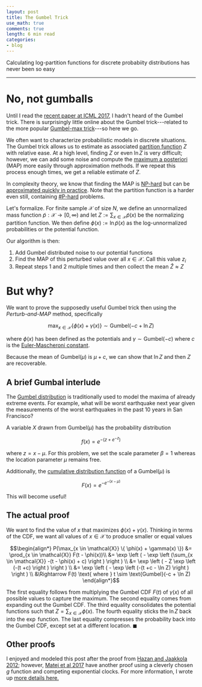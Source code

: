 ```yaml
---
layout: post
title: The Gumbel Trick
use_math: true
comments: true
length: 6 min read
categories:
- blog
---
```


Calculating log-partition functions for discrete probabiity distributions has never been so easy

---

# No, not gumballs

Until I read the [recent paper at ICML 2017](https://arxiv.org/pdf/1706.04161.pdf), I hadn't heard of the Gumbel trick. There is surprisingly little online about the Gumbel trick---related to the more popular [Gumbel-max trick](https://hips.seas.harvard.edu/blog/2013/04/06/the-gumbel-max-trick-for-discrete-distributions/)---so here we go.

We often want to characterize probabilistic models in discrete situations. The Gumbel trick allows us to estimate as associated [partition function](https://en.wikipedia.org/wiki/Partition_function_(mathematics)) $Z$ with relative ease. At a high level, finding $Z$ or even $\ln Z$ is very difficult; however, we can add some noise and compute the [maximum a posteriori](https://en.wikipedia.org/wiki/Maximum_a_posteriori_estimation) (MAP) more easily through approximation methods. If we repeat this process enough times, we get a reliable estimate of $Z$.

In complexity theory, we know that finding the MAP is [NP-hard](https://en.wikipedia.org/wiki/NP-hardness) but can be [approximated quickly in practice](http://cs.nyu.edu/~dsontag/papers/sontag_uai08.pdf). Note that the partition function is a harder even still, containing [\#P-hard](https://en.wikipedia.org/wiki/Sharp-P) problems.

Let's formalize. For finite sample $\mathcal{X}$ of size $N$, we define an unnormalized mass function $\tilde{p} : \mathcal{X} \to [0, \infty)$ and let $Z:= \sum_{x \in \mathcal{X}} \tilde{p}(x)$ be the normalizing partition function. We then define $\phi(x) := \ln \tilde{p}(x)$ as the log-unnormalized probabilities or the potential function.

Our algorithm is then:

 1. Add Gumbel distributed noise to our potential functions
 2. Find the MAP of this perturbed value over all $x \in \mathcal{X}$. Call this value $z_i$
 3. Repeat steps 1 and 2 multiple times and then collect the mean $\hat{Z} \approx Z$


# But why?

We want to prove the supposedly useful Gumbel trick then using the *Perturb-and-MAP* method, specifically

$$\max_{x \in \mathcal{X}} \{ \phi(x) + \gamma(x) \} \sim \text{Gumbel}(-c + \ln Z)$$

where $\phi(x)$ has been defined as the potentials and $\gamma \sim \text{Gumbel}(-c)$ where $c$ is the [Euler-Mascheroni constant](https://en.wikipedia.org/wiki/Euler%E2%80%93Mascheroni_constant). 

Because the mean of $\text{Gumbel}(\mu)$ is $\mu + c$, we can show that $\ln Z$ and then $Z$ are recoverable.

## A brief Gumbal interlude

The [Gumbel distribution](https://en.wikipedia.org/wiki/Gumbel_distribution) is traditionally used to model the maxima of already extreme events. For example, what will be worst earthquake next year given the measurements of the worst earthquakes in the past 10 years in San Francisco? 

A variable $X$ drawn from $\text{Gumbel}(\mu)$ has the probability distribution

$$f(x) = e^{-(z + e^{-z})}$$

where $z = x - \mu$. For this problem, we set the scale parameter $\beta = 1$ whereas the location parameter $\mu$ remains free.

Additionally, the [cumulative distribution function](https://en.wikipedia.org/wiki/Cumulative_distribution_function) of a $\text{Gumbel}(\mu)$ is

$$F(x) = e^{-e^{-(x-\mu)}}$$

This will become useful!

## The actual proof
We want to find the value of $x$ that maximizes $\phi(x) + \gamma(x)$. Thinking in terms of the CDF, we want all values of $x \in \mathcal{X}$ to produce smaller or equal values

$$\begin{align*}
P(\max_{x \in \mathcal{X}} \{ \phi(x) + \gamma(x) \}) &= \prod_{x \in \mathcal{X}} F(t - \phi(x))\\
&= \exp \left ( - \exp \left (\sum_{x \in \mathcal{X}} -(t - \phi(x) + c) \right ) \right ) \\
&= \exp \left ( - Z \exp \left (-(t +c)  \right )  \right ) \\
&= \exp \left ( - \exp \left (-(t +c - \ln Z)  \right )  \right ) \\
&\Rightarrow F(t) \text{ where }  t \sim \text{Gumbel}(-c + \ln Z)
\end{align*}$$

The first equality follows from multiplying the Gumbel CDF $F(t)$ of $\gamma(x)$ of all possible values to capture the maximum. The second equality comes from expanding out the Gumbel CDF. The third equality consolidates the potential functions such that $Z = \sum_{x \in \mathcal{X}} \phi(x)$. The fourth equality sticks the $\ln Z$ back into the $\exp$ function. The last equality compresses the probability back into the Gumbel CDF, except set at a different location. $\blacksquare$

## Other proofs
I enjoyed and modeled this post after the proof from [Hazan and Jaakkola 2012](https://people.csail.mit.edu/tommi/papers/HazJaa-ICML12.pdf); however, [Matej et al 2017](https://arxiv.org/pdf/1706.04161.pdf) have another proof using a cleverly chosen $g$ function and competing exponential clocks. For more information, I wrote up [more details here.]({{site.url}}/pdfs/gumbel.pdf)